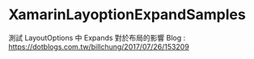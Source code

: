 # XamarinLayoptionExpandSamples
測試 LayoutOptions 中 Expands 對於布局的影響
Blog : https://dotblogs.com.tw/billchung/2017/07/26/153209
